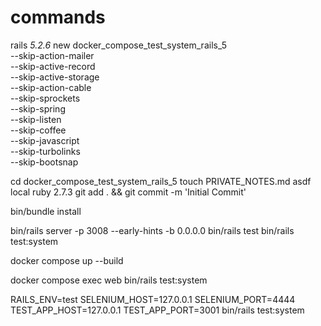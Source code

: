 # commands

rails _5.2.6_ new docker_compose_test_system_rails_5 \
  --skip-action-mailer \
  --skip-active-record \
  --skip-active-storage \
  --skip-action-cable \
  --skip-sprockets \
  --skip-spring \
  --skip-listen \
  --skip-coffee \
  --skip-javascript \
  --skip-turbolinks \
  --skip-bootsnap

cd docker_compose_test_system_rails_5
touch PRIVATE_NOTES.md
asdf local ruby 2.7.3
git add . && git commit -m 'Initial Commit'

bin/bundle install

bin/rails server -p 3008 --early-hints -b 0.0.0.0
bin/rails test
bin/rails test:system

docker compose up --build

docker compose exec web bin/rails test:system

RAILS_ENV=test SELENIUM_HOST=127.0.0.1 SELENIUM_PORT=4444 TEST_APP_HOST=127.0.0.1 TEST_APP_PORT=3001 bin/rails test:system
